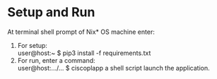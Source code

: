 
# Setup and Run
At terminal shell prompt of Nix* OS machine enter:

1. For setup:  
user@host:~ $ pip3 install -f requirements.txt  
2. For run, enter a command:  
user@host:.../... $ ciscoplapp
a shell script launch the application.

